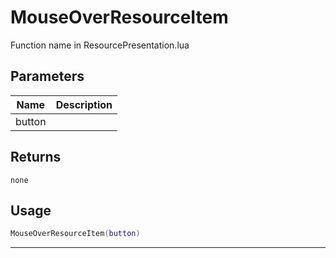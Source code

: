 # MouseOverResourceItem

Function name in ResourcePresentation.lua

## Parameters

| Name   | Description |
| ------ | ----------- |
| button |             |

## Returns

`none`

## Usage

```lua
MouseOverResourceItem(button)
```

---
